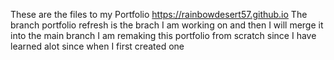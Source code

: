 These are the files to my Portfolio https://rainbowdesert57.github.io
The branch portfolio refresh is the brach I am working on and then I will merge it into the main branch
I am remaking this portfolio from scratch since I have learned alot since when I first created one
